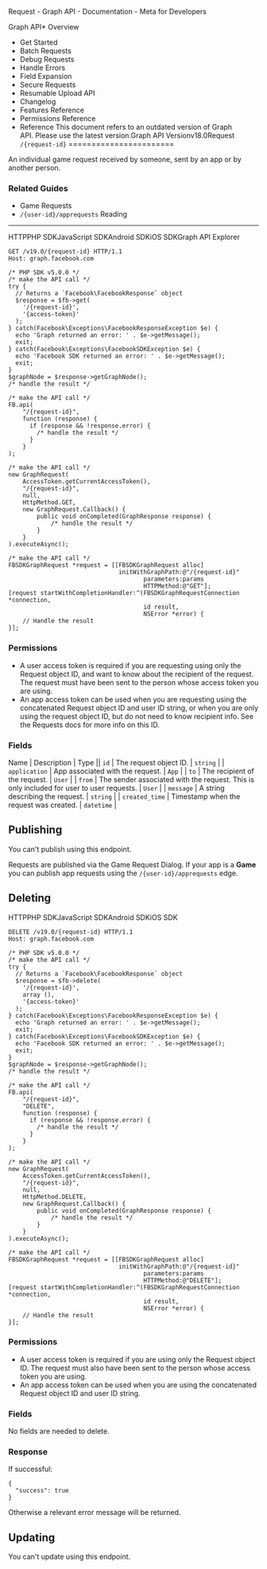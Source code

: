 
Request - Graph API - Documentation - Meta for Developers












Graph API* Overview
* Get Started
* Batch Requests
* Debug Requests
* Handle Errors
* Field Expansion
* Secure Requests
* Resumable Upload API
* Changelog
* Features Reference
* Permissions Reference
* Reference
This document refers to an outdated version of Graph API. Please use the latest version.Graph API Versionv18.0Request `/{request-id}`
=======================

An individual game request received by someone, sent by an app or by another person.

### Related Guides

* Game Requests
* `/{user-id}/apprequests`
Reading
-------

HTTPPHP SDKJavaScript SDKAndroid SDKiOS SDKGraph API Explorer
```
GET /v19.0/{request-id} HTTP/1.1
Host: graph.facebook.com
```

```
/* PHP SDK v5.0.0 */
/* make the API call */
try {
  // Returns a `Facebook\FacebookResponse` object
  $response = $fb->get(
    '/{request-id}',
    '{access-token}'
  );
} catch(Facebook\Exceptions\FacebookResponseException $e) {
  echo 'Graph returned an error: ' . $e->getMessage();
  exit;
} catch(Facebook\Exceptions\FacebookSDKException $e) {
  echo 'Facebook SDK returned an error: ' . $e->getMessage();
  exit;
}
$graphNode = $response->getGraphNode();
/* handle the result */
```

```
/* make the API call */
FB.api(
    "/{request-id}",
    function (response) {
      if (response && !response.error) {
        /* handle the result */
      }
    }
);
```

```
/* make the API call */
new GraphRequest(
    AccessToken.getCurrentAccessToken(),
    "/{request-id}",
    null,
    HttpMethod.GET,
    new GraphRequest.Callback() {
        public void onCompleted(GraphResponse response) {
            /* handle the result */
        }
    }
).executeAsync();
```

```
/* make the API call */
FBSDKGraphRequest *request = [[FBSDKGraphRequest alloc]
                               initWithGraphPath:@"/{request-id}"
                                      parameters:params
                                      HTTPMethod:@"GET"];
[request startWithCompletionHandler:^(FBSDKGraphRequestConnection *connection,
                                      id result,
                                      NSError *error) {
    // Handle the result
}];
```
### Permissions

* A user access token is required if you are requesting using only the Request object ID, and want to know about the recipient of the request. The request must have been sent to the person whose access token you are using.
* An app access token can be used when you are requesting using the concatenated Request object ID and user ID string, or when you are only using the request object ID, but do not need to know recipient info. See the Requests docs for more info on this ID.

### Fields



 
Name
 | 
Description
 | 
Type
 || `id` | The request object ID. | `string` |
| `application` | App associated with the request. | `App` |
| `to` | The recipient of the request. | `User` |
| `from` | The sender associated with the request. This is only included for user to user requests. | `User` |
| `message` | A string describing the request. | `string` |
| `created_time` | Timestamp when the request was created. | `datetime` |

Publishing
----------

You can't publish using this endpoint.

Requests are published via the Game Request Dialog. If your app is a **Game** you can publish app requests using the `/{user-id}/apprequests` edge.

Deleting
--------

HTTPPHP SDKJavaScript SDKAndroid SDKiOS SDK
```
DELETE /v19.0/{request-id} HTTP/1.1
Host: graph.facebook.com
```

```
/* PHP SDK v5.0.0 */
/* make the API call */
try {
  // Returns a `Facebook\FacebookResponse` object
  $response = $fb->delete(
    '/{request-id}',
    array (),
    '{access-token}'
  );
} catch(Facebook\Exceptions\FacebookResponseException $e) {
  echo 'Graph returned an error: ' . $e->getMessage();
  exit;
} catch(Facebook\Exceptions\FacebookSDKException $e) {
  echo 'Facebook SDK returned an error: ' . $e->getMessage();
  exit;
}
$graphNode = $response->getGraphNode();
/* handle the result */
```

```
/* make the API call */
FB.api(
    "/{request-id}",
    "DELETE",
    function (response) {
      if (response && !response.error) {
        /* handle the result */
      }
    }
);
```

```
/* make the API call */
new GraphRequest(
    AccessToken.getCurrentAccessToken(),
    "/{request-id}",
    null,
    HttpMethod.DELETE,
    new GraphRequest.Callback() {
        public void onCompleted(GraphResponse response) {
            /* handle the result */
        }
    }
).executeAsync();
```

```
/* make the API call */
FBSDKGraphRequest *request = [[FBSDKGraphRequest alloc]
                               initWithGraphPath:@"/{request-id}"
                                      parameters:params
                                      HTTPMethod:@"DELETE"];
[request startWithCompletionHandler:^(FBSDKGraphRequestConnection *connection,
                                      id result,
                                      NSError *error) {
    // Handle the result
}];
```
### Permissions

* A user access token is required if you are using only the Request object ID. The request must also have been sent to the person whose access token you are using.
* An app access token can be used when you are using the concatenated Request object ID and user ID string.

### Fields

No fields are needed to delete.

### Response

If successful:


```
{
  "success": true
}
```
Otherwise a relevant error message will be returned.

Updating
--------

You can't update using this endpoint.




































 
